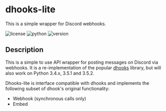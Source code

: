 # dhooks-lite

This is a simple wrapper for Discord webhooks.

![license](https://img.shields.io/github/license/ErikKalkoken/dhooks-lite)
![python](https://img.shields.io/badge/python-3.4|3.5-informational)
![version](https://img.shields.io/badge/version-0.1.0-orange)

## Description

This is a simple to use API wrapper for posting messages on Discord via webhooks. It is a re-implementation of the popular [dhooks](https://github.com/kyb3r/dhooks) library, but will also work on Python 3.4.x, 3.5.1 and 3.5.2.

Dhooks-lite is interface compatible with dhooks and implements the following subset of  dhook's original functionality:

- Webhook (synchronous calls only)
- Embed
